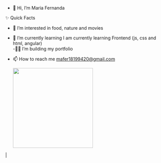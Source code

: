 - 👋 Hi, I’m Maria Fernanda 

✨ Quick Facts
- 👀 I’m interested in food, nature and movies       
- 🌱 I’m currently learning I am currently learning Frontend (js, css and html, angular)   
-:construction_worker_woman: I’m building my portfolio
- 📫 How to reach me mafer18199420@gmail.com                           

  <img src="https://lh3.googleusercontent.com/-MWlnymeqfKA/XBM1KYtICmI/AAAAAAAANjU/4E071KRHKh4B2zohKttVQI-ll3Fp7EXCwCEwYBhgLKtMDAL1OcqwMhU13gIPH99ozr86zCSHQB83ojRQgNShc5BQogPij7zIfCvk2SnAgn33k-5ptqq4A8LczNxOr4-49XZkLKOJ-aHbGLSQ8ZfATqPPtFuS_JPmmtFkNfDpG3wHIEhMosZtOaYsl86xK-i_eFrlqFTt9bFU2_4Y9U7mHhih4Z09TE_DvRisHmFKk38liTkba0_Omc3RQOw084yWSuS3Qv0u7ZL5ki0wKbVrCeiriSjyBZEc9TXWYDmadcoTLD4QDE21nfRPwHGHikotYSuJsDml-V_zMR07sShMcym8T62hwqV-Kzu19zjRYVp3J3mh9h2KmFJAbd3fxNLSd83Prf-Y5vQ0YZVTmhVzuGmY-p4OVxLuRT58Nt6uI2qVm_UnAMk3NdhIgAdDYjV66ZnmsQpdVP6hhtU5eLS11thMBbSvTUCDq4vtMu2cJRf7d4Db3_sjnOTbalVL6c5T8WVB2qOxd12paSZItrQeGHiTpGaXQsE5fYNzLKOLQ7iQ7N1wvTH5KE-WiCSQbAIFkj5GJ-4jAI2mxRcnIr-wdYhJe-GBU-S3ft3fSn_fez_tX9CVSgI9Xbo2WH-DDcpY_rr7HjvUoqu7JyCjThVU1ug7G3Low2L6EhQY/w140-h140-p/myAvatar.png" width="250">



| 


<!---
mafer23/mafer23 is a ✨ special ✨ repository because its `README.md` (this file) appears on your GitHub profile.
You can click the Preview link to take a look at your changes.
--->
